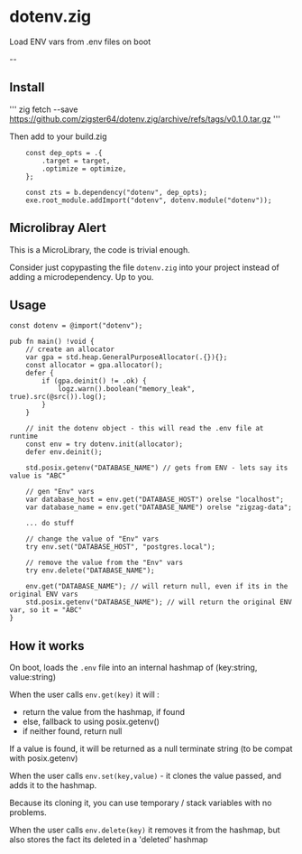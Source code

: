 # dotenv.zig
Load ENV vars from .env files on boot 

-- 


## Install

'''
zig fetch --save https://github.com/zigster64/dotenv.zig/archive/refs/tags/v0.1.0.tar.gz
'''

Then add to your build.zig

```zig
    const dep_opts = .{
        .target = target,
        .optimize = optimize,
    };

    const zts = b.dependency("dotenv", dep_opts);
    exe.root_module.addImport("dotenv", dotenv.module("dotenv"));
```

## Microlibray Alert

This is a MicroLibrary, the code is trivial enough.

Consider just copypasting the file `dotenv.zig` into your project instead of adding a microdependency. Up to you.

## Usage

```zig
const dotenv = @import("dotenv");

pub fn main() !void {
    // create an allocator
    var gpa = std.heap.GeneralPurposeAllocator(.{}){};
    const allocator = gpa.allocator();
    defer {
        if (gpa.deinit() != .ok) {
            logz.warn().boolean("memory_leak", true).src(@src()).log();
        }
    }

    // init the dotenv object - this will read the .env file at runtime
    const env = try dotenv.init(allocator);
    defer env.deinit();

    std.posix.getenv("DATABASE_NAME") // gets from ENV - lets say its value is "ABC"

    // gen "Env" vars
    var database_host = env.get("DATABASE_HOST") orelse "localhost";
    var database_name = env.get("DATABASE_NAME") orelse "zigzag-data";

    ... do stuff

    // change the value of "Env" vars
    try env.set("DATABASE_HOST", "postgres.local");

    // remove the value from the "Env" vars
    try env.delete("DATABASE_NAME");

    env.get("DATABASE_NAME"); // will return null, even if its in the original ENV vars
    std.posix.getenv("DATABASE_NAME"); // will return the original ENV var, so it = "ABC"
}
```

## How it works

On boot, loads the `.env` file into an internal hashmap of (key:string, value:string)

When the user calls `env.get(key)` it will :

- return the value from the hashmap, if found
- else, fallback to using posix.getenv()
- if neither found, return null

If a value is found, it will be returned as a null terminate string (to be compat with posix.getenv)

When the user calls `env.set(key,value)` - it clones the value passed, and adds it to the hashmap.

Because its cloning it, you can use temporary / stack variables with no problems.

When the user calls `env.delete(key)` it removes it from the hashmap, but also stores the fact its deleted in a 'deleted' hashmap 


